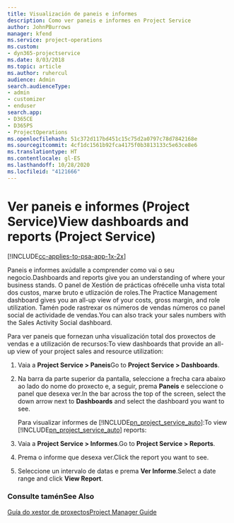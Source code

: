 ```yaml
---
title: Visualización de paneis e informes
description: Como ver paneis e informes en Project Service
author: JohnPBurrows
manager: kfend
ms.service: project-operations
ms.custom:
- dyn365-projectservice
ms.date: 8/03/2018
ms.topic: article
ms.author: ruhercul
audience: Admin
search.audienceType:
- admin
- customizer
- enduser
search.app:
- D365CE
- D365PS
- ProjectOperations
ms.openlocfilehash: 51c372d117bd451c15c75d2a0797c78d7842168e
ms.sourcegitcommit: 4cf1dc1561b92fca4175f0b3813133c5e63ce8e6
ms.translationtype: HT
ms.contentlocale: gl-ES
ms.lasthandoff: 10/28/2020
ms.locfileid: "4121666"
---
```

# <a name="view-dashboards-and-reports-project-service"></a><span data-ttu-id="fd528-103">Ver paneis e informes (Project Service)</span><span class="sxs-lookup"><span data-stu-id="fd528-103">View dashboards and reports (Project Service)</span></span>

[!INCLUDE[cc-applies-to-psa-app-1x-2x](../includes/cc-applies-to-psa-app-1x-2x.md)]

<span data-ttu-id="fd528-104">Paneis e informes axúdalle a comprender como vai o seu negocio.</span><span class="sxs-lookup"><span data-stu-id="fd528-104">Dashboards and reports give you an understanding of where your business stands.</span></span> <span data-ttu-id="fd528-105">O panel de Xestión de prácticas ofrécelle unha vista total dos custos, marxe bruto e utlización de roles.</span><span class="sxs-lookup"><span data-stu-id="fd528-105">The Practice Management dashboard gives you an all-up view of your costs, gross margin, and role utilization.</span></span> <span data-ttu-id="fd528-106">Tamén pode rastrexar os números de vendas números co panel social de actividade de vendas.</span><span class="sxs-lookup"><span data-stu-id="fd528-106">You can also track your sales numbers with the Sales Activity Social dashboard.</span></span>  
  
 <span data-ttu-id="fd528-107">Para ver paneis que fornezan unha visualización total dos proxectos de vendas e a utilización de recursos:</span><span class="sxs-lookup"><span data-stu-id="fd528-107">To view dashboards that provide an all-up view of your project sales and resource utilization:</span></span>  
  
1. <span data-ttu-id="fd528-108">Vaia a **Project Service > Paneis**</span><span class="sxs-lookup"><span data-stu-id="fd528-108">Go to **Project Service > Dashboards**.</span></span>  
  
2. <span data-ttu-id="fd528-109">Na barra da parte superior da pantalla, seleccione a frecha cara abaixo ao lado do nome do proxecto e, a seguir, prema **Paneis** e seleccione o panel que desexa ver.</span><span class="sxs-lookup"><span data-stu-id="fd528-109">In the bar across the top of the screen, select the down arrow next to **Dashboards** and select the dashboard you want to see.</span></span>  
  
   <span data-ttu-id="fd528-110">Para visualizar informes de [!INCLUDE[pn_project_service_auto](../includes/pn-project-service-auto.md)]:</span><span class="sxs-lookup"><span data-stu-id="fd528-110">To view [!INCLUDE[pn_project_service_auto](../includes/pn-project-service-auto.md)] reports:</span></span>  
  
3. <span data-ttu-id="fd528-111">Vaia a **Project Service > Informes**.</span><span class="sxs-lookup"><span data-stu-id="fd528-111">Go to **Project Service > Reports**.</span></span>  
  
4. <span data-ttu-id="fd528-112">Prema o informe que desexa ver.</span><span class="sxs-lookup"><span data-stu-id="fd528-112">Click the report you want to see.</span></span>  
  
5. <span data-ttu-id="fd528-113">Seleccione un intervalo de datas e prema **Ver Informe**.</span><span class="sxs-lookup"><span data-stu-id="fd528-113">Select a date range and click **View Report**.</span></span>  
  
### <a name="see-also"></a><span data-ttu-id="fd528-114">Consulte tamén</span><span class="sxs-lookup"><span data-stu-id="fd528-114">See Also</span></span>  
 [<span data-ttu-id="fd528-115">Guía do xestor de proxectos</span><span class="sxs-lookup"><span data-stu-id="fd528-115">Project Manager Guide</span></span>](../psa/project-manager-guide.md)

